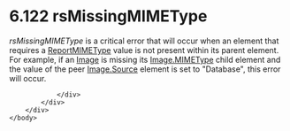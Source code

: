 <html dir="LTR" xmlns:mshelp="http://msdn.microsoft.com/mshelp" xmlns:ddue="http://ddue.schemas.microsoft.com/authoring/2003/5" xmlns:xlink="http://www.w3.org/1999/xlink" xmlns:tool="http://www.microsoft.com/tooltip">
    <head>
        <meta http-equiv="Content-Type" content="text/html; CHARSET=utf-8"></meta>
        <meta name="save" content="history"></meta>
        <title>6.122 rsMissingMIMEType</title>
        <xml>
            <mshelp:toctitle title="6.122 rsMissingMIMEType"></mshelp:toctitle>
            <mshelp:rltitle title="[MS-RDL]: rsMissingMIMEType"></mshelp:rltitle>
            <mshelp:keyword index="A" term="d5d91626-6641-482f-b281-52e12c1d59e3"></mshelp:keyword>
            <mshelp:attr name="DCSext.ContentType" value="open specification"></mshelp:attr>
            <mshelp:attr name="AssetID" value="d5d91626-6641-482f-b281-52e12c1d59e3"></mshelp:attr>
            <mshelp:attr name="TopicType" value="kbRef"></mshelp:attr>
            <mshelp:attr name="DCSext.Title" value="[MS-RDL]: rsMissingMIMEType" />
        </xml>
    </head>
    <body>
        <div id="header">
            <h1 class="heading">6.122 rsMissingMIMEType</h1>
        </div>
        <div id="mainSection">
            <div id="mainBody">
                <div id="allHistory" class="saveHistory"></div>
                <div id="sectionSection0" class="section" name="collapseableSection">
                    

<p><i>rsMissingMIMEType</i> is a critical error that will occur
when an element that requires a <a href="7e89fcbb-b433-48dd-819c-14d70e3b45bf.html">ReportMIMEType</a> value is
not present within its parent element. For example, if an <a href="63e1e5ab-7c49-4f62-8dbd-62d85de2b153.html">Image</a> is missing its <a href="71e3fcbb-9caa-42e3-b181-1532409aed25.html">Image.MIMEType</a> child
element and the value of the peer <a href="ff4d3c03-cee0-4a51-a40b-9c012fee1596.html">Image.Source</a> element is
set to &quot;Database&quot;, this error will occur.</p>


                </div>
            </div>
        </div>
    </body>
</html>